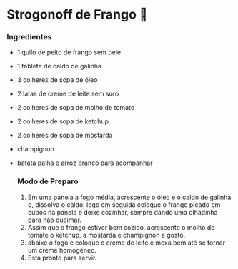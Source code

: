 # Strogonoff de Frango :chicken:

### Ingredientes

- 1 quilo de peito de frango sem pele 

- 1 tablete de caldo de galinha

- 3 colheres de sopa de óleo

- 2 latas de creme de leite sem soro

- 2 colheres de sopa de molho de tomate 

- 2 colheres de sopa de ketchup

- 2 colheres de sopa de mostarda 

- champignon

- batata palha e arroz branco para acompanhar   

  ### Modo de Preparo

  1. Em uma panela a fogo média, acrescente o óleo e o caldo de galinha e, dissolva o caldo. logo em seguida coloque o frango picado em cubos na panela e deixe cozinhar, sempre dando uma olhadinha para não queimar.
  2. Assim que o frango estiver bem cozido, acrescente o molho de tomate o ketchup, a mostarda e champignon a gosto.
  3. abaixe o fogo e coloque o creme de leite e mexa bem até se tornar um creme homogéneo.
  4. Esta pronto para servir.

